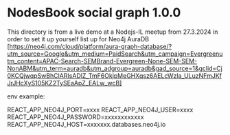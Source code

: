 # NodesBook social graph 1.0.0

This directory is from a live demo at a Nodejs-IL meetup from 27.3.2024
in order to set it up yourself list up for Neo4j AuraDB
[https://neo4j.com/cloud/platform/aura-graph-database/?utm_source=Google&utm_medium=PaidSearch&utm_campaign=Evergreenutm_content=APAC-Search-SEMBrand-Evergreen-None-SEM-SEM-NonABM&utm_term=auradb&utm_adgroup=auradb&gad_source=1&gclid=Cj0KCQjwqpSwBhClARIsADlZ_TmF6OkjpMeGHXqsz6AELcWzla_ULuzNFmJKfJrJHcXyS105KZ2TySEaApZ_EALw_wcB]

env example:

REACT_APP_NEO4J_PORT=xxxx
REACT_APP_NEO4J_USER=xxxx
REACT_APP_NEO4J_PASSWORD=xxxxxxxxxxxx
REACT_APP_NEO4J_HOST=xxxxxxx.databases.neo4j.io

